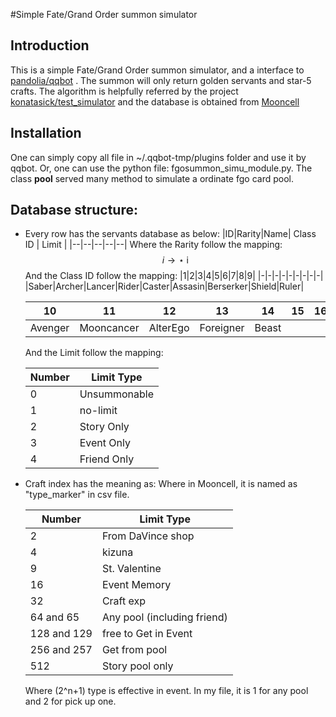 #Simple Fate/Grand Order summon simulator

## Introduction
This is a simple Fate/Grand Order summon simulator, and a interface to [pandolia/qqbot](https://github.com/pandolia/qqbot) . The summon will only return golden servants and star-5 crafts. The algorithm is helpfully referred by the project [konatasick/test_simulator](https://github.com/konatasick/test_simulator) and the database is obtained from [Mooncell](https://fgo.wiki)

## Installation
One can simply copy all file in ~/.qqbot-tmp/plugins folder and use it by qqbot.
Or, one can use the python file: fgosummon_simu_module.py. The class **pool** served many method to simulate a ordinate fgo card pool.

## Database structure:
- Every row has the servants database as below:
  |ID|Rarity|Name| Class ID | Limit |
  |--|--|--|--|--|
  Where the Rarity follow the mapping:
  $$i \rightarrow \star \ \text{i} $$
  And the Class ID follow the mapping:
  |1|2|3|4|5|6|7|8|9|
  |-|-|-|-|-|-|-|-|-|
  |Saber|Archer|Lancer|Rider|Caster|Assasin|Berserker|Shield|Ruler|

  |10|11|12|13|14|15|16|17|18|
  |-|-|-|-|-|-|-|-|-|
  |Avenger|Mooncancer|AlterEgo|Foreigner|Beast|||||
  
  And the Limit follow the mapping:
  
  |Number|Limit Type|
  |-|-|
  |0|Unsummonable|
  |1|no-limit|
  |2|Story Only|
  |3|Event Only|
  |4|Friend Only|

- Craft index has the meaning as:
  Where in Mooncell, it is named as "type_marker" in csv file.  
  
  |Number|Limit Type|
  |-|-|
  |2|From DaVince shop|
  |4|kizuna|
  |9|St. Valentine|
  |16|Event Memory|
  |32|Craft exp|
  |64 and 65|Any pool (including friend)|
  |128 and 129|free to Get in Event|
  |256 and 257|Get from pool|
  |512|Story pool only|
  
  Where \(2^n+1\) type is effective in event.
  In my file, it is 1 for any pool and 2 for pick up one.
